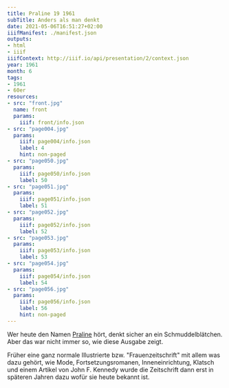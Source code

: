 ```yaml
---
title: Praline 19 1961
subTitle: Anders als man denkt
date: 2021-05-06T16:51:27+02:00
iiifManifest: ./manifest.json
outputs:
- html
- iiif
iiifContext: http://iiif.io/api/presentation/2/context.json
year: 1961
month: 6
tags:
- 1961
- 60er
resources:
- src: "front.jpg"
  name: front
  params:
    iiif: front/info.json
- src: "page004.jpg"
  params:
    iiif: page004/info.json
    label: 4
    hint: non-paged
- src: "page050.jpg"
  params:
    iiif: page050/info.json
    label: 50
- src: "page051.jpg"
  params:
    iiif: page051/info.json
    label: 51
- src: "page052.jpg"
  params:
    iiif: page052/info.json
    label: 52
- src: "page053.jpg"
  params:
    iiif: page053/info.json
    label: 53
- src: "page054.jpg"
  params:
    iiif: page054/info.json
    label: 54
- src: "page056.jpg"
  params:
    iiif: page056/info.json
    label: 56
    hint: non-paged
---
```

Wer heute den Namen [Praline](https://de.wikipedia.org/wiki/Praline_(Zeitschrift)) hört, denkt sicher an ein Schmuddelblätchen. Aber das war nicht immer so, wie diese Ausgabe zeigt.

<!--more-->
Früher eine ganz normale Illustrierte bzw. "Frauenzeitschrift" mit allem was dazu gehört, wie Mode, Fortsetzungsromanen, Inneneinrichtung, Klatsch und einem Artikel von John F. Kennedy wurde die Zeitschrift dann erst in späteren Jahren dazu wofür sie heute bekannt ist.
